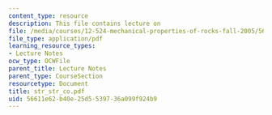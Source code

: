```yaml
---
content_type: resource
description: This file contains lecture on
file: /media/courses/12-524-mechanical-properties-of-rocks-fall-2005/56611e62b40e25d5539736a099f924b9_str_str_co.pdf
file_type: application/pdf
learning_resource_types:
- Lecture Notes
ocw_type: OCWFile
parent_title: Lecture Notes
parent_type: CourseSection
resourcetype: Document
title: str_str_co.pdf
uid: 56611e62-b40e-25d5-5397-36a099f924b9
---
```

